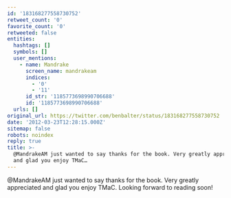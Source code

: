 ```yaml
---
id: '183168277558730752'
retweet_count: '0'
favorite_count: '0'
retweeted: false
entities:
  hashtags: []
  symbols: []
  user_mentions:
    - name: Mandrake
      screen_name: mandrakeam
      indices:
        - '0'
        - '11'
      id_str: '1185773698990706688'
      id: '1185773698990706688'
  urls: []
original_url: https://twitter.com/benbalter/status/183168277558730752
date: '2012-03-23T12:28:15.000Z'
sitemap: false
robots: noindex
reply: true
title: >-
  @MandrakeAM just wanted to say thanks for the book. Very greatly appreciated
  and glad you enjoy TMaC…
---
```


@MandrakeAM just wanted to say thanks for the book. Very greatly appreciated and glad you enjoy TMaC. Looking forward to reading soon!